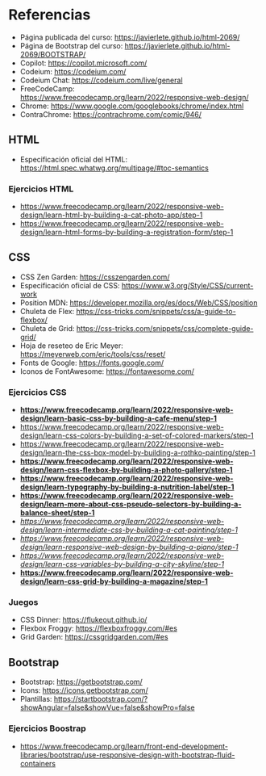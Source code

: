 # Referencias

- Página publicada del curso: https://javierlete.github.io/html-2069/
- Página de Bootstrap del curso: https://javierlete.github.io/html-2069/BOOTSTRAP/
- Copilot: https://copilot.microsoft.com/
- Codeium: https://codeium.com/
- Codeium Chat: https://codeium.com/live/general
- FreeCodeCamp: https://www.freecodecamp.org/learn/2022/responsive-web-design/
- Chrome: https://www.google.com/googlebooks/chrome/index.html
- ContraChrome: https://contrachrome.com/comic/946/

## HTML

- Especificación oficial del HTML: https://html.spec.whatwg.org/multipage/#toc-semantics

### Ejercicios HTML

- https://www.freecodecamp.org/learn/2022/responsive-web-design/learn-html-by-building-a-cat-photo-app/step-1
- https://www.freecodecamp.org/learn/2022/responsive-web-design/learn-html-forms-by-building-a-registration-form/step-1

## CSS

- CSS Zen Garden: https://csszengarden.com/
- Especificación oficial de CSS: https://www.w3.org/Style/CSS/current-work
- Position MDN: https://developer.mozilla.org/es/docs/Web/CSS/position
- Chuleta de Flex: https://css-tricks.com/snippets/css/a-guide-to-flexbox/
- Chuleta de Grid: https://css-tricks.com/snippets/css/complete-guide-grid/
- Hoja de reseteo de Eric Meyer: https://meyerweb.com/eric/tools/css/reset/
- Fonts de Google: https://fonts.google.com/
- Iconos de FontAwesome: https://fontawesome.com/

### Ejercicios CSS

- **https://www.freecodecamp.org/learn/2022/responsive-web-design/learn-basic-css-by-building-a-cafe-menu/step-1**
- https://www.freecodecamp.org/learn/2022/responsive-web-design/learn-css-colors-by-building-a-set-of-colored-markers/step-1
- https://www.freecodecamp.org/learn/2022/responsive-web-design/learn-the-css-box-model-by-building-a-rothko-painting/step-1
- **https://www.freecodecamp.org/learn/2022/responsive-web-design/learn-css-flexbox-by-building-a-photo-gallery/step-1**
- **https://www.freecodecamp.org/learn/2022/responsive-web-design/learn-typography-by-building-a-nutrition-label/step-1**
- **https://www.freecodecamp.org/learn/2022/responsive-web-design/learn-more-about-css-pseudo-selectors-by-building-a-balance-sheet/step-1**
- *https://www.freecodecamp.org/learn/2022/responsive-web-design/learn-intermediate-css-by-building-a-cat-painting/step-1*
- *https://www.freecodecamp.org/learn/2022/responsive-web-design/learn-responsive-web-design-by-building-a-piano/step-1*
- *https://www.freecodecamp.org/learn/2022/responsive-web-design/learn-css-variables-by-building-a-city-skyline/step-1*
- **https://www.freecodecamp.org/learn/2022/responsive-web-design/learn-css-grid-by-building-a-magazine/step-1**

### Juegos

- CSS Dinner: https://flukeout.github.io/
- Flexbox Froggy: https://flexboxfroggy.com/#es
- Grid Garden: https://cssgridgarden.com/#es

## Bootstrap

- Bootstrap: https://getbootstrap.com/
- Icons: https://icons.getbootstrap.com/
- Plantillas: https://startbootstrap.com/?showAngular=false&showVue=false&showPro=false

### Ejercicios Boostrap

- https://www.freecodecamp.org/learn/front-end-development-libraries/bootstrap/use-responsive-design-with-bootstrap-fluid-containers
